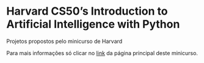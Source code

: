 # Harvard CS50’s Introduction to Artificial Intelligence with Python

Projetos propostos pelo minicurso de Harvard

Para mais informações só clicar no [link](https://cs50.harvard.edu/ai/2020/) da página principal deste minicurso.
